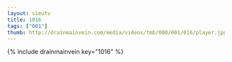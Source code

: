 ```yaml
--- 
layout: sieutv
title: 1016
tags: ["001"]
thumb: http://drainmainvein.com/media/videos/tmb/000/001/016/player.jpg
---
```

{% include drainmainvein key="1016" %} 
